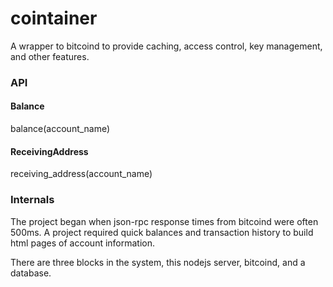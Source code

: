 cointainer
==========

A wrapper to bitcoind to provide caching, access control, key management, and other features.


### API


#### Balance
  balance(account_name)

#### ReceivingAddress
  receiving_address(account_name)


### Internals

The project began when json-rpc response times from bitcoind were often 500ms. A project required quick balances and transaction history to build html pages of account information.

There are three blocks in the system, this nodejs server, bitcoind, and a database.